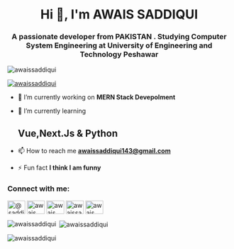 <h1 align="center">Hi 👋, I'm AWAIS SADDIQUI</h1>
<h3 align="center">A passionate developer from PAKISTAN . Studying Computer System Engineering at University of Engineering and Technology Peshawar</h3>

<p align="left"> <img src="https://komarev.com/ghpvc/?username=awaissaddiqui&label=Profile%20views&color=0e75b6&style=flat" alt="awaissaddiqui" /> </p>

<p align="left"> <a href="https://github.com/ryo-ma/github-profile-trophy"><img src="https://github-profile-trophy.vercel.app/?username=awaissaddiqui" alt="awaissaddiqui" /></a> </p>



- 🔭 I’m currently working on **MERN Stack Devepolment**

- 🌱 I’m currently learning <h2> Vue,Next.Js & Python </h2>

- 📫 How to reach me **awaissaddiqui143@gmail.com**

- ⚡ Fun fact **I think I am funny**

<h3 align="left">Connect with me:</h3>
<p align="left">
<a href="https://twitter.com/SaddiquiAwais" target="blank"><img align="center" src="https://raw.githubusercontent.com/rahuldkjain/github-profile-readme-generator/master/src/images/icons/Social/twitter.svg" alt="@saddiquiawais" height="30" width="40" /></a>
<a href="https://www.linkedin.com/in/awais-saddiqui-69b80020a" target="blank"><img align="center" src="https://raw.githubusercontent.com/rahuldkjain/github-profile-readme-generator/master/src/images/icons/Social/linked-in-alt.svg" alt="awais saddiqui" height="30" width="40" /></a>
<a href="https://www.facebook.com/profile.php?id=100071703744920" target="blank"><img align="center" src="https://raw.githubusercontent.com/rahuldkjain/github-profile-readme-generator/master/src/images/icons/Social/facebook.svg" alt="awais saddiqui" height="30" width="40" /></a>
<a href="https://instagram.com/awaissaddiuqi143" target="blank"><img align="center" src="https://raw.githubusercontent.com/rahuldkjain/github-profile-readme-generator/master/src/images/icons/Social/instagram.svg" alt="awaissaddiuqi143" height="30" width="40" /></a>
<a href="https://www.youtube.com/channel/UC01E7iSy_KP-H6vq0QWLCjQ/about" target="blank"><img align="center" src="https://raw.githubusercontent.com/rahuldkjain/github-profile-readme-generator/master/src/images/icons/Social/youtube.svg" alt="awais saddiqui" height="30" width="40" /></a>
</p>
<a data-theme="dark" data-layers="1,2,3,4" data-stack-embed="true" href="https://embed.stackshare.io/stacks/embed/c5d43d44139a2fa3d0a6a355fa2fff"></a><script async src="https://cdn1.stackshare.io/javascripts/client-code.js" charset="utf-8"></script>

<p><img align="left" src="https://github-readme-stats.vercel.app/api/top-langs?username=awaissaddiqui&show_icons=true&locale=en&layout=compact" alt="awaissaddiqui" /></p>

<p>&nbsp;<img align="center" src="https://github-readme-stats.vercel.app/api?username=awaissaddiqui&show_icons=true&locale=en" alt="awaissaddiqui" /></p>

<p><img align="center" src="https://github-readme-streak-stats.herokuapp.com/?user=awaissaddiqui&" alt="awaissaddiqui" /></p>
